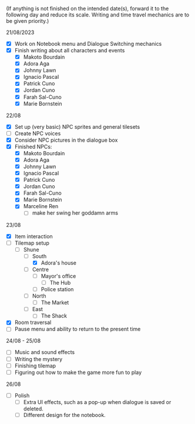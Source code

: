 
(If anything is not finished on the intended date(s), forward it to the following day and reduce its scale. Writing and time travel mechanics are to be given priority.)

21/08/2023
- [x] Work on Notebook menu and Dialogue Switching mechanics
- [x] Finish writing about all characters and events
	- [x] Makoto Bourdain
	- [x] Adora Aga
	- [x] Johnny Lawn
	- [x] Ignacio Pascal
	- [x] Patrick Cuno
	- [x] Jordan Cuno
	- [x] Farah Sal-Cuno
	- [x] Marie Bornstein

22/08
- [x] Set up (very basic) NPC sprites and general tilesets
- [ ] Create NPC voices
- [x] Consider NPC pictures in the dialogue box
- [x] Finished NPCs:
	- [x] Makoto Bourdain
	- [x] Adora Aga
	- [x] Johnny Lawn
	- [x] Ignacio Pascal
	- [x] Patrick Cuno
	- [x] Jordan Cuno
	- [x] Farah Sal-Cuno
	- [x] Marie Bornstein
	- [x] Marceline Ren
		- [ ] make her swing her goddamn arms

23/08
- [x] Item interaction
- [ ] Tilemap setup
	- [ ] Shune
		- [ ] South
			- [x] Adora's house
		- [ ] Centre
			- [ ] Mayor's office
				- [ ] The Hub
			- [ ] Police station
		- [ ] North
			- [ ] The Market
		- [ ] East
			- [ ] The Shack
- [x] Room traversal
- [ ] Pause menu and ability to return to the present time

24/08 - 25/08
- [ ] Music and sound effects
- [ ] Writing the mystery
- [ ] Finishing tilemap
- [ ] Figuring out how to make the game more fun to play

26/08
- [ ] Polish
	- [ ] Extra UI effects, such as a pop-up when dialogue is saved or deleted.
	- [ ] Different design for the notebook.